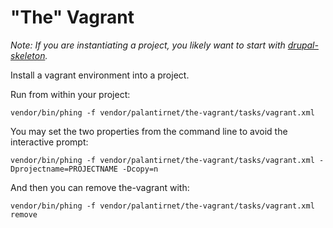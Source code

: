 # "The" Vagrant

_Note: If you are instantiating a project, you likely want to start with [drupal-skeleton](https://github.com/palantirnet/drupal-skeleton)._

Install a vagrant environment into a project.

Run from within your project:

```
vendor/bin/phing -f vendor/palantirnet/the-vagrant/tasks/vagrant.xml
```

You may set the two properties from the command line to avoid the interactive prompt:

```
vendor/bin/phing -f vendor/palantirnet/the-vagrant/tasks/vagrant.xml -Dprojectname=PROJECTNAME -Dcopy=n
```

And then you can remove the-vagrant with:

```
vendor/bin/phing -f vendor/palantirnet/the-vagrant/tasks/vagrant.xml remove
```

